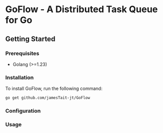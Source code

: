 # GoFlow - A Distributed Task Queue for Go

## Getting Started

### Prerequisites

- Golang (>=1.23)

### Installation

To install GoFlow, run the following command:
```bash
go get github.com/jamesTait-jt/GoFlow
```

### Configuration


### Usage
